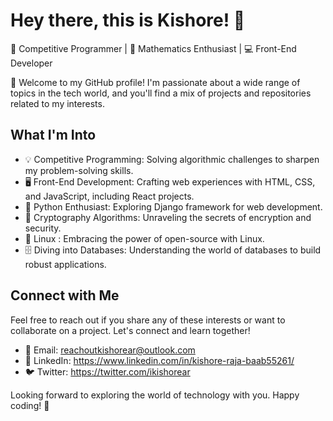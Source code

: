 # Hey there, this is Kishore! 👋

🎯 Competitive Programmer | 🧮 Mathematics Enthusiast | 💻 Front-End Developer

🌟 Welcome to my GitHub profile! I'm passionate about a wide range of topics in the tech world, and you'll find a mix of projects and repositories related to my interests.

## What I'm Into

- 💡 Competitive Programming: Solving algorithmic challenges to sharpen my problem-solving skills.
- 🖥️ Front-End Development: Crafting web experiences with HTML, CSS, and JavaScript, including React projects.
- 🐍 Python Enthusiast: Exploring Django framework for web development.
- 🔐 Cryptography Algorithms: Unraveling the secrets of encryption and security.
- 🐧 Linux : Embracing the power of open-source with Linux.
- 🗄️ Diving into Databases: Understanding the world of databases to build robust applications.

## Connect with Me

Feel free to reach out if you share any of these interests or want to collaborate on a project. Let's connect and learn together!

- 📧 Email: reachoutkishorear@outlook.com
- 💼 LinkedIn: https://www.linkedin.com/in/kishore-raja-baab55261/
- 🐦 Twitter: https://twitter.com/ikishorear

Looking forward to exploring the world of technology with you. Happy coding! 🚀
